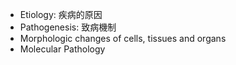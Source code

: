 - Etiology: 疾病的原因
- Pathogenesis: 致病機制
- Morphologic changes of cells, tissues and organs
- Molecular Pathology